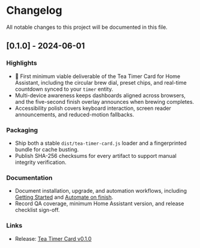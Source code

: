 # Changelog

All notable changes to this project will be documented in this file.

## [0.1.0] - 2024-06-01

### Highlights
- 🎉 First minimum viable deliverable of the Tea Timer Card for Home Assistant, including the circular brew dial, preset chips, and real-time countdown synced to your `timer` entity.
- Multi-device awareness keeps dashboards aligned across browsers, and the five-second finish overlay announces when brewing completes.
- Accessibility polish covers keyboard interaction, screen reader announcements, and reduced-motion fallbacks.

### Packaging
- Ship both a stable `dist/tea-timer-card.js` loader and a fingerprinted bundle for cache busting.
- Publish SHA-256 checksums for every artifact to support manual integrity verification.

### Documentation
- Document installation, upgrade, and automation workflows, including [Getting Started](docs/getting-started.md) and [Automate on finish](docs/automations/finished.md).
- Record QA coverage, minimum Home Assistant version, and release checklist sign-off.

### Links
- Release: [Tea Timer Card v0.1.0](https://github.com/sharwell/ha-tea-timer/releases/tag/v0.1.0)
